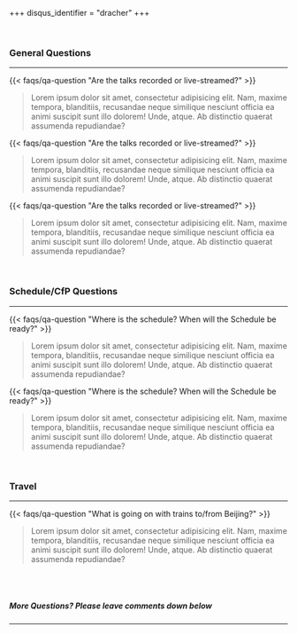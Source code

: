 +++
disqus_identifier = "dracher"
+++

<br>

<h3 class="rhTextBold">General Questions</h3>

---

{{< faqs/qa-question "Are the talks recorded or live-streamed?" >}}

> Lorem ipsum dolor sit amet, consectetur adipisicing elit. Nam, maxime tempora, blanditiis, recusandae neque similique nesciunt officia ea animi suscipit sunt illo dolorem! Unde, atque. Ab distinctio quaerat assumenda repudiandae?

{{< faqs/qa-question "Are the talks recorded or live-streamed?" >}}

> Lorem ipsum dolor sit amet, consectetur adipisicing elit. Nam, maxime tempora, blanditiis, recusandae neque similique nesciunt officia ea animi suscipit sunt illo dolorem! Unde, atque. Ab distinctio quaerat assumenda repudiandae?

{{< faqs/qa-question "Are the talks recorded or live-streamed?" >}}

> Lorem ipsum dolor sit amet, consectetur adipisicing elit. Nam, maxime tempora, blanditiis, recusandae neque similique nesciunt officia ea animi suscipit sunt illo dolorem! Unde, atque. Ab distinctio quaerat assumenda repudiandae?

<br>

<h3 class="rhTextBold">Schedule/CfP Questions</h3>

---

{{< faqs/qa-question "Where is the schedule? When will the Schedule be ready?" >}}

> Lorem ipsum dolor sit amet, consectetur adipisicing elit. Nam, maxime tempora, blanditiis, recusandae neque similique nesciunt officia ea animi suscipit sunt illo dolorem! Unde, atque. Ab distinctio quaerat assumenda repudiandae?

{{< faqs/qa-question "Where is the schedule? When will the Schedule be ready?" >}}

> Lorem ipsum dolor sit amet, consectetur adipisicing elit. Nam, maxime tempora, blanditiis, recusandae neque similique nesciunt officia ea animi suscipit sunt illo dolorem! Unde, atque. Ab distinctio quaerat assumenda repudiandae?

<br>

<h3 class="rhTextBold">Travel</h3>

---

{{< faqs/qa-question "What is going on with trains to/from Beijing?" >}}

> Lorem ipsum dolor sit amet, consectetur adipisicing elit. Nam, maxime tempora, blanditiis, recusandae neque similique nesciunt officia ea animi suscipit sunt illo dolorem! Unde, atque. Ab distinctio quaerat assumenda repudiandae?

<br><br>

<h5 class="rhTextBold">More Questions? Please leave comments down below</h5>

---
